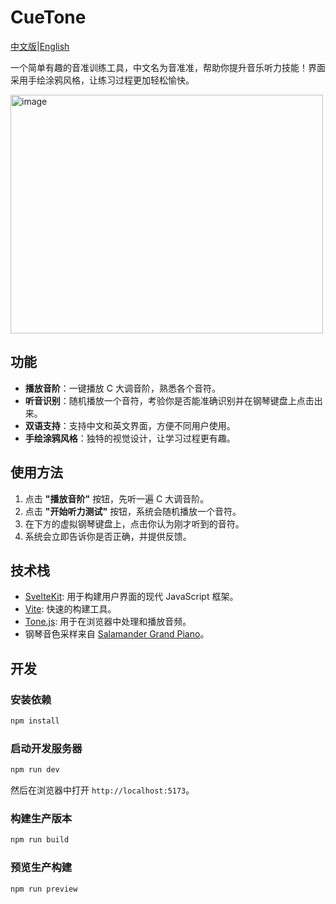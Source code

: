 # CueTone

[中文版](./README_CN.md)|[English](./README.md)

一个简单有趣的音准训练工具，中文名为音准准，帮助你提升音乐听力技能！界面采用手绘涂鸦风格，让练习过程更加轻松愉快。

<img width="500" height="382" alt="image" src="https://github.com/user-attachments/assets/c2c14dbf-1ba2-49db-9133-dd59e6b87e99" />

## 功能

- **播放音阶**：一键播放 C 大调音阶，熟悉各个音符。
- **听音识别**：随机播放一个音符，考验你是否能准确识别并在钢琴键盘上点击出来。
- **双语支持**：支持中文和英文界面，方便不同用户使用。
- **手绘涂鸦风格**：独特的视觉设计，让学习过程更有趣。

## 使用方法

1. 点击 **"播放音阶"** 按钮，先听一遍 C 大调音阶。
2. 点击 **"开始听力测试"** 按钮，系统会随机播放一个音符。
3. 在下方的虚拟钢琴键盘上，点击你认为刚才听到的音符。
4. 系统会立即告诉你是否正确，并提供反馈。

## 技术栈

- [SvelteKit](https://kit.svelte.dev/): 用于构建用户界面的现代 JavaScript 框架。
- [Vite](https://vitejs.dev/): 快速的构建工具。
- [Tone.js](https://tonejs.github.io/): 用于在浏览器中处理和播放音频。
- 钢琴音色采样来自 [Salamander Grand Piano](https://archive.org/details/SalamanderGrandPianoV3)。

## 开发

### 安装依赖

```bash
npm install
```

### 启动开发服务器

```bash
npm run dev
```

然后在浏览器中打开 `http://localhost:5173`。

### 构建生产版本

```bash
npm run build
```

### 预览生产构建

```bash
npm run preview
```